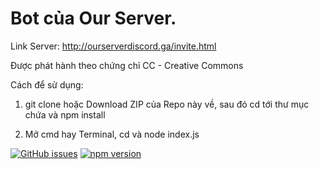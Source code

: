 # Bot của Our Server.
Link Server: http://ourserverdiscord.ga/invite.html


Được phát hành theo chứng chỉ CC - Creative Commons

Cách để sử dụng:

1. git clone hoặc Download ZIP của Repo này về, sau đó cd tới thư mục chứa và npm install

2. Mở cmd hay Terminal, cd và node index.js

[![GitHub issues](https://img.shields.io/github/issues/StoneMcYT/StoneMcNetwork)](https://github.com/CookieGMVN/osbot1/issues)
[![npm version](https://badge.fury.io/js/discord.js.svg)](https://badge.fury.io/js/discord.js)
